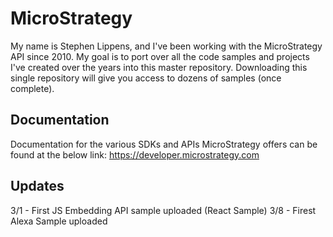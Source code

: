 # MicroStrategy

My name is Stephen Lippens, and I've been working with the MicroStrategy API since 2010. My goal is to port over all the code samples and projects I've created over the years into this master repository. Downloading this single repository will give you access to dozens of samples (once complete). 

## Documentation

Documentation for the various SDKs and APIs MicroStrategy offers can be found at the below link:
https://developer.microstrategy.com


## Updates 
3/1 - First JS Embedding API sample uploaded (React Sample)
3/8 - Firest Alexa Sample uploaded
